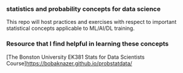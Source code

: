### statistics and probability concepts for data science

This repo will host practices and exercises with respect to important statistical concepts applicable to ML/AI/DL training.


### Resource that I find helpful in learning these concepts 

[The Bonston University EK381 Stats for Data Scientists Course]https://bobaknazer.github.io/probstatdata/
